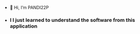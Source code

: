- 👋 Hi, I’m PANDI22P
-  ### I I just learned to understand the software from this application 

<!---

[md/main/assets/images/kafka.png]
